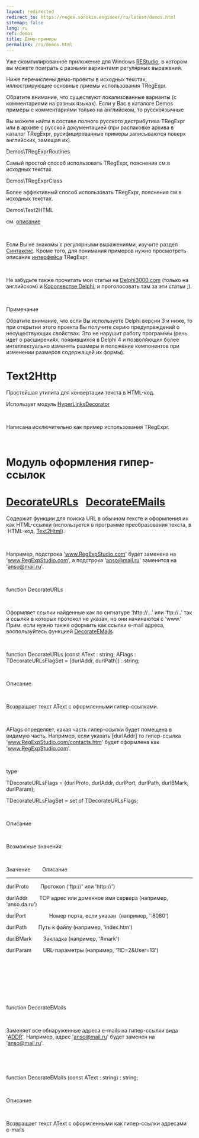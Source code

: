 ```yaml
---
layout: redirected
redirect_to: https://regex.sorokin.engineer/ru/latest/demos.html
sitemap: false
lang: ru
ref: demos
title: Демо-примеры
permalink: /ru/demos.html
---
```


Уже скомпилированное приложение для Windows 
[REStudio](https://github.com/masterandrey/TRegExpr/releases/download/0.952b/REStudio.exe),
в котором вы можете поиграть с разными вариантами регулярных выражений.

Ниже перечислены демо-проекты в исходных текстах, иллюстрирующие основные приемы
использования TRegExpr.

Обратите внимание, что существуют локализованные варианты (с
комментариями на разных языках). Если у Вас в каталоге Demos примеры с
комментариями только на английском, то русскоязычные

Вы можете найти в составе полного русского дистрибутива TRegExpr или в
архиве с русской документацией (при распаковке архива в каталог
TRegExpr, русифицированные примеры записываются поверх английских,
замещая их).

Demos\\TRegExprRoutines

Самый простой способ использовать TRegExpr, пояснения см.в исходных
текстах.

Demos\\TRegExprClass

Более эффективный способ использовать TRegExpr, пояснения см.в исходных
текстах.

Demos\\Text2HTML

см. [описание](#text2html.html)

 

Если Вы не знакомы с регулярными выражениями, изучите раздел
[Синтаксис](regexp_syntax.html). Кроме того, для понимания примеров
нужно просмотреть описание [интерфейса](tregexpr_interface.html)
TRegExpr.

 

Не забудьте также прочитать мои статьи на
[Delphi3000.com](http://www.delphi3000.com/member.asp?ID=1300) (только
на английском) и [Королевстве
Delphi](http://delphi.vitpc.com/mastering/strings_birds_eye_view.htm), и
проголосовать там за эти статьи ;).

 

Примечание

Обратите внимание, что если Вы используете Delphi версии 3 и ниже, то
при открытии этого проекта Вы получите серию предупреждений о
несуществующих свойствах. Это не нарушит работу программы (речь идет о
расширениях, появившихся в Delphi 4 и позволяющих более интеллектуально
изменять размеры и положение компонентов при изменении размеров
содержащей их формы).


Text2Http
=========

Простейшая утилита для конвертации текста в HTML-код.

Использует модуль [HyperLinksDecorator](#hyperlinksdecorator.html)

 

Написана исключительно как пример использования TRegExpr.

 

Модуль оформления гипер-ссылок
==============================

[DecorateURLs](#hyperlinksdecorator.html#decorateurls)   [DecorateEMails](#hyperlinksdecorator.html#decorateemails)
===================================================================================================================

Содержит функции для поиска URL в обычном тексте и оформления их как
HTML-ссылки (используется в программе преобразования текста, в
 HTML-код, [Text2Html](#text2html.html)).

 

Например, подстрока 'www.RegExpStudio.com' будет заменена на '<a
href="http://www.RegExpStudio.com">www.RegExpStudio.com</a>', а
подстрока 'anso@mail.ru' заменится на '<a
href="mailto:anso@mail.ru">anso@mail.ru</a>'.

 

function DecorateURLs

 

Оформляет ссылки найденные как по сигнатуре 'http://...' или 'ftp://..'
так и ссылки в которых протокол не указан, но они начинаются с 'www.'
Прим. если нужно также оформить как ссылки e-mail адреса, воспользуйтесь
функцией [DecorateEMails](#hyperlinksdecorator.html#decorateemails).

 

function DecorateURLs (const AText : string; AFlags :
TDecorateURLsFlagSet = \[durlAddr, durlPath\]) : string;

 

Описание

 

Возвращает текст AText с оформленными гипер-ссылками.

 

AFlags определяет, какая часть гипер-ссылки будет помещена в видимую
часть. Например, если указать \[durlAddr\] то гипер-ссылка
'www.RegExpStudio.com/contacts.htm' будет оформлена как '<a
href="http://www.RegExpStudio.com/contacts.htm">www.RegExpStudio.com</a>'.

 

type

 TDecorateURLsFlags = (durlProto, durlAddr, durlPort, durlPath,
durlBMark, durlParam);

 TDecorateURLsFlagSet = set of TDecorateURLsFlags;

 

Описание

 

Возможные значения:

 

Значение        Описание

------------------------------------------------------------------------

durlProto        Протокол ('ftp://' или 'http://')

durlAddr        TCP адрес или доменное имя сервера (например,
'anso.da.ru')

durlPort                Номер порта, если указан  (например, ':8080')

durlPath        Путь к файлу (например, 'index.htm')

durlBMark        Закладка (например, '\#mark')

durlParam        URL-параметры (например, '?ID=2&User=13')

 

 

 

 

function DecorateEMails

 

Заменяет все обнаруженные адреса e-mails на гипер-ссылки вида '<a
href="mailto:ADDR">ADDR</a>'. Например, адрес 'anso@mail.ru'
будет заменен на '<a
href="mailto:anso@mail.ru">anso@mail.ru</a>'.

 

 

function DecorateEMails (const AText : string) : string;

 

Описание

 

Возвращает текст AText с оформленными как гипер-ссылки адресами e-mails

 

 
